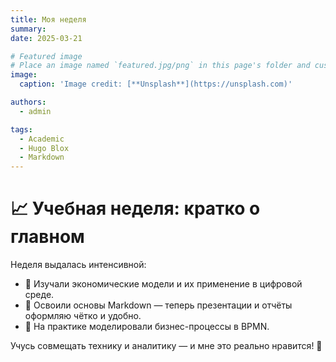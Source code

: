 ```yaml
---
title: Моя неделя
summary: 
date: 2025-03-21

# Featured image
# Place an image named `featured.jpg/png` in this page's folder and customize its options here.
image:
  caption: 'Image credit: [**Unsplash**](https://unsplash.com)'

authors:
  - admin

tags:
  - Academic
  - Hugo Blox
  - Markdown
---
```


# 📈 Учебная неделя: кратко о главном  

Неделя выдалась интенсивной:  
- 🔹 Изучали экономические модели и их применение в цифровой среде.  
- 🔹 Освоили основы Markdown — теперь презентации и отчёты оформляю чётко и удобно.  
- 🔹 На практике моделировали бизнес-процессы в BPMN.  

Учусь совмещать технику и аналитику — и мне это реально нравится! 🚀  



